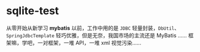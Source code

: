 # sqlite-test
从零开始从新学习 **mybatis** 以前，工作中用的是 `JDBC` 轻量封装，`DbUtil`、`SpringJdbcTemplate` 轻巧优雅，但是无奈，我国市场的主流还是 MyBatis ...... 框架嘛，学吧，一对框架，一堆 API，一堆 xml 视觉污染......
